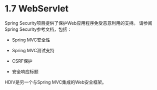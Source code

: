 # 1.7 WebServlet

Spring Security项目提供了保护Web应用程序免受恶意利用的支持。 请参阅Spring Security参考文档，包括：

* Spring MVC安全性

* Spring MVC测试支持

* CSRF保护

* 安全响应标题

HDIV是另一个与Spring MVC集成的Web安全框架。